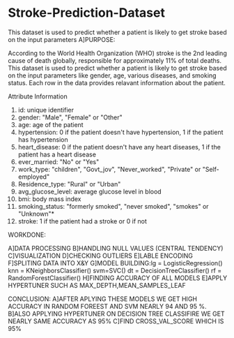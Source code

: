 # Stroke-Prediction-Dataset
This dataset is used to predict whether a patient is likely to get stroke based on the input parameters
A]PURPOSE:


According to the World Health Organization (WHO) stroke is the 2nd leading cause of death globally, responsible for approximately 11% of total deaths.
This dataset is used to predict whether a patient is likely to get stroke based on the input parameters like gender, age, various diseases, and smoking status. Each row in the data provides relavant information about the patient.

Attribute Information

1) id: unique identifier
2) gender: "Male", "Female" or "Other"
3) age: age of the patient
4) hypertension: 0 if the patient doesn't have hypertension, 1 if the patient has hypertension
5) heart_disease: 0 if the patient doesn't have any heart diseases, 1 if the patient has a heart disease
6) ever_married: "No" or "Yes"
7) work_type: "children", "Govt_jov", "Never_worked", "Private" or "Self-employed"
8) Residence_type: "Rural" or "Urban"
9) avg_glucose_level: average glucose level in blood
10) bmi: body mass index
11) smoking_status: "formerly smoked", "never smoked", "smokes" or "Unknown"*
12) stroke: 1 if the patient had a stroke or 0 if not


WORKDONE:

A]DATA PROCESSING
B]HANDLING NULL VALUES (CENTRAL TENDENCY)
C]VISUALIZATION
D]CHECKING OUTLIERS
E]LABLE ENCODING
F]SPLITING DATA INTO X&Y
G]MODEL BUILDING:lg = LogisticRegression()
                 knn = KNeighborsClassifier()
                 svm=SVC()
                 dt = DecisionTreeClassifier()
                 rf = RandomForestClassifier() 
H]FINDING ACCURACY OF ALL MODELS
E]APPLY HYPERTUNER SUCH AS MAX_DEPTH,MEAN_SAMPLES_LEAF


CONCLUSION:
 A]AFTER APLYING THESE MODELS WE GET HIGH ACCURACY IN RANDOM FOREEST AND SVM NEARLY 94 AND 95 %.
 B]ALSO APPLYING HYPERTUNER ON DECISION TREE CLASSIFIRE WE GET NEARLY SAME ACCURACY AS 95%
 C]FIND CROSS_VAL_SCORE WHICH IS 95%
